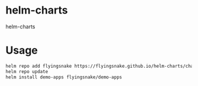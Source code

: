 # helm-charts
helm-charts

# Usage
```bash
helm repo add flyingsnake https://flyingsnake.github.io/helm-charts/charts
helm repo update
helm install demo-apps flyingsnake/demo-apps
```